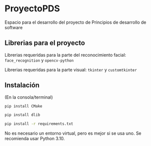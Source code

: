 # ProyectoPDS

Espacio para el desarrollo del proyecto de Principios de desarrollo de software

## Librerias para el proyecto
Librerias requeridas para la parte del reconocimiento facial:
`face_recognition` y `opencv-python`

Librerias requeridas para la parte visual:
`tkinter` y `customtkinter`

## Instalación

(En la consola/terminal)

```sh
pip install CMake
```

```sh
pip install dlib
```

```sh
pip install -r requirements.txt
```

No es necesario un entorno virtual, pero es mejor si se usa uno. Se recomienda usar Python 3.10.
